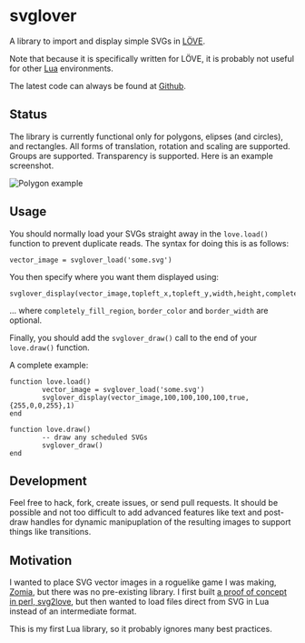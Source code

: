 # svglover

A library to import and display simple SVGs in [LÖVE](http://love2d.org/).

Note that because it is specifically written for LÖVE, it is probably not useful for other [Lua](http://www.lua.org/) environments.

The latest code can always be found at [Github](https://github.com/globalcitizen/svglover).

## Status

The library is currently functional only for polygons, elipses (and circles), and rectangles. All forms of translation, rotation and scaling are supported. Groups are supported. Transparency is supported. Here is an example screenshot.

![Polygon example](https://raw.githubusercontent.com/globalcitizen/svglover/master/screenshot-polygon.jpg)

## Usage

You should normally load your SVGs straight away in the `love.load()` function to prevent duplicate reads. The syntax for doing this is as follows:

```
vector_image = svglover_load('some.svg')
```

You then specify where you want them displayed using:

```
svglover_display(vector_image,topleft_x,topleft_y,width,height,completely_fill_region,border_color,border_width)
```

... where `completely_fill_region`, `border_color` and `border_width` are optional.

Finally, you should add the `svglover_draw()` call to the end of your `love.draw()` function.

A complete example:

```
function love.load()
        vector_image = svglover_load('some.svg')
        svglover_display(vector_image,100,100,100,100,true,{255,0,0,255},1)
end

function love.draw()
        -- draw any scheduled SVGs
        svglover_draw()
end
```

## Development

Feel free to hack, fork, create issues, or send pull requests. It should be possible and not too difficult to add advanced features like text and post-draw handles for dynamic manipuplation of the resulting images to support things like transitions.

## Motivation

I wanted to place SVG vector images in a roguelike game I was making, [Zomia](https://github.com/globalcitizen/zomia), but there was no pre-existing library. I first built [a proof of concept in perl, svg2love](https://github.com/globalcitizen/svg2love), but then wanted to load files direct from SVG in Lua instead of an intermediate format.

This is my first Lua library, so it probably ignores many best practices.
